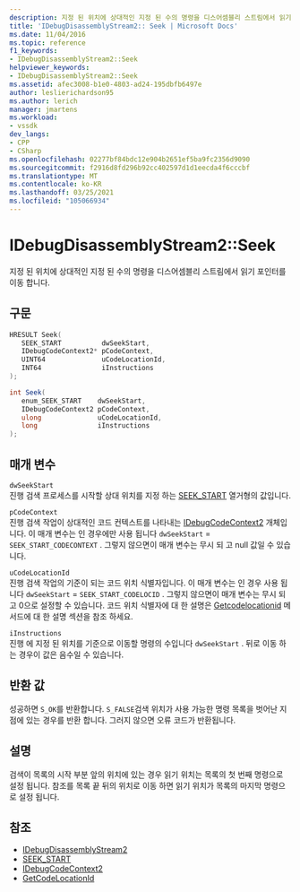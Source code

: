```yaml
---
description: 지정 된 위치에 상대적인 지정 된 수의 명령을 디스어셈블리 스트림에서 읽기 포인터를 이동 합니다.
title: 'IDebugDisassemblyStream2:: Seek | Microsoft Docs'
ms.date: 11/04/2016
ms.topic: reference
f1_keywords:
- IDebugDisassemblyStream2::Seek
helpviewer_keywords:
- IDebugDisassemblyStream2::Seek
ms.assetid: afec3008-b1e0-4803-ad24-195dbfb6497e
author: leslierichardson95
ms.author: lerich
manager: jmartens
ms.workload:
- vssdk
dev_langs:
- CPP
- CSharp
ms.openlocfilehash: 02277bf84bdc12e904b2651ef5ba9fc2356d9090
ms.sourcegitcommit: f2916d8fd296b92cc402597d1d1eecda4f6cccbf
ms.translationtype: MT
ms.contentlocale: ko-KR
ms.lasthandoff: 03/25/2021
ms.locfileid: "105066934"
---
```

# <a name="idebugdisassemblystream2seek"></a>IDebugDisassemblyStream2::Seek
지정 된 위치에 상대적인 지정 된 수의 명령을 디스어셈블리 스트림에서 읽기 포인터를 이동 합니다.

## <a name="syntax"></a>구문

```cpp
HRESULT Seek( 
   SEEK_START          dwSeekStart,
   IDebugCodeContext2* pCodeContext,
   UINT64              uCodeLocationId,
   INT64               iInstructions
);
```

```csharp
int Seek( 
   enum_SEEK_START    dwSeekStart,
   IDebugCodeContext2 pCodeContext,
   ulong              uCodeLocationId,
   long               iInstructions
);
```

## <a name="parameters"></a>매개 변수
`dwSeekStart`\
진행 검색 프로세스를 시작할 상대 위치를 지정 하는 [SEEK_START](../../../extensibility/debugger/reference/seek-start.md) 열거형의 값입니다.

`pCodeContext`\
진행 검색 작업이 상대적인 코드 컨텍스트를 나타내는 [IDebugCodeContext2](../../../extensibility/debugger/reference/idebugcodecontext2.md) 개체입니다. 이 매개 변수는 인 경우에만 사용 됩니다 `dwSeekStart`  =  `SEEK_START_CODECONTEXT` . 그렇지 않으면이 매개 변수는 무시 되 고 null 값일 수 있습니다.

`uCodeLocationId`\
진행 검색 작업의 기준이 되는 코드 위치 식별자입니다. 이 매개 변수는 인 경우 사용 됩니다 `dwSeekStart`  =  `SEEK_START_CODELOCID` . 그렇지 않으면이 매개 변수는 무시 되 고 0으로 설정할 수 있습니다. 코드 위치 식별자에 대 한 설명은 [Getcodelocationid](../../../extensibility/debugger/reference/idebugdisassemblystream2-getcodelocationid.md) 메서드에 대 한 설명 섹션을 참조 하세요.

`iInstructions`\
진행 에 지정 된 위치를 기준으로 이동할 명령의 수입니다 `dwSeekStart` . 뒤로 이동 하는 경우이 값은 음수일 수 있습니다.

## <a name="return-value"></a>반환 값
 성공하면 `S_OK`를 반환합니다. `S_FALSE`검색 위치가 사용 가능한 명령 목록을 벗어난 지점에 있는 경우를 반환 합니다. 그러지 않으면 오류 코드가 반환됩니다.

## <a name="remarks"></a>설명
 검색이 목록의 시작 부분 앞의 위치에 있는 경우 읽기 위치는 목록의 첫 번째 명령으로 설정 됩니다. 참조를 목록 끝 뒤의 위치로 이동 하면 읽기 위치가 목록의 마지막 명령으로 설정 됩니다.

## <a name="see-also"></a>참조
- [IDebugDisassemblyStream2](../../../extensibility/debugger/reference/idebugdisassemblystream2.md)
- [SEEK_START](../../../extensibility/debugger/reference/seek-start.md)
- [IDebugCodeContext2](../../../extensibility/debugger/reference/idebugcodecontext2.md)
- [GetCodeLocationId](../../../extensibility/debugger/reference/idebugdisassemblystream2-getcodelocationid.md)
